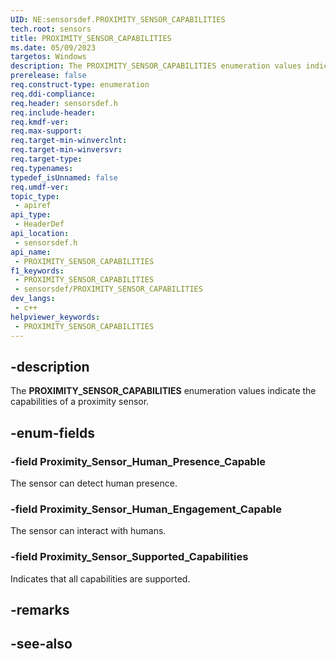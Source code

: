 ```yaml
---
UID: NE:sensorsdef.PROXIMITY_SENSOR_CAPABILITIES
tech.root: sensors
title: PROXIMITY_SENSOR_CAPABILITIES
ms.date: 05/09/2023
targetos: Windows
description: The PROXIMITY_SENSOR_CAPABILITIES enumeration values indicate the capabilities of a proximity sensor.
prerelease: false
req.construct-type: enumeration
req.ddi-compliance: 
req.header: sensorsdef.h
req.include-header: 
req.kmdf-ver: 
req.max-support: 
req.target-min-winverclnt: 
req.target-min-winversvr: 
req.target-type: 
req.typenames: 
typedef_isUnnamed: false
req.umdf-ver: 
topic_type:
 - apiref
api_type:
 - HeaderDef
api_location:
 - sensorsdef.h
api_name:
 - PROXIMITY_SENSOR_CAPABILITIES
f1_keywords:
 - PROXIMITY_SENSOR_CAPABILITIES
 - sensorsdef/PROXIMITY_SENSOR_CAPABILITIES
dev_langs:
 - c++
helpviewer_keywords:
 - PROXIMITY_SENSOR_CAPABILITIES
---
```


## -description

The **PROXIMITY_SENSOR_CAPABILITIES** enumeration values indicate the capabilities of a proximity sensor.

## -enum-fields

### -field Proximity_Sensor_Human_Presence_Capable

The sensor can detect human presence.

### -field Proximity_Sensor_Human_Engagement_Capable

The sensor can interact with humans.

### -field Proximity_Sensor_Supported_Capabilities

Indicates that all capabilities are supported.

## -remarks

## -see-also
